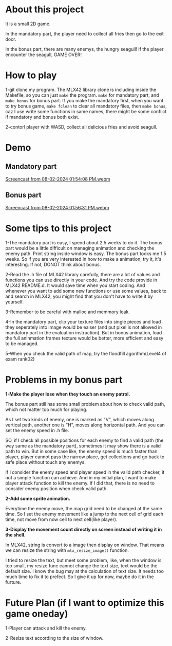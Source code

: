 # About this project

It is a small 2D game.

In the mandatory part, the player need to collect all fries then go to the exit door. 

In the bonus part, there are many enemys, the hungry seagull! If the player encounter the seagull, GAME OVER!

# How to play

1-git clone my program. The MLX42 library clone is including inside the Makefile, so you can just ```make``` the program. ```make``` for mandatory part, and ```make bonus``` for bonus part. If you make the mandatory first, when you want to try bonus game, ```make fclean``` to clear all mandatory files, then ```make bonus```, caz I use write some functions in same names, there might be some conflict if mandatory and bonus both exist.

2-contorl player with WASD, collect all delicious fries and avoid seagull.

# Demo

## Mandatory part

[Screencast from 08-02-2024 01:54:08 PM.webm](https://github.com/user-attachments/assets/a69d0676-42e3-492c-8f77-da85a769034a)

## Bonus part

[Screencast from 08-02-2024 01:56:31 PM.webm](https://github.com/user-attachments/assets/4ca97a81-d025-4449-907f-71f57edf56e7)

# Some tips to this project

1-The mandatory part is easy, I spend about 2.5 weeks to do it. The bonus part would be a little difficult on managing animation and checking the enemy path. Print string inside window is easy. The bonus part tooks me 1.5 weeks. So if you are very interested in how to make a animation, try it, it's interesting. If not, DONOT think about bonus.

2-Read the .h file of MLX42 library carefully, there are a lot of values and functions you can use directly in your code. And try the code provide in MLX42 README.d. It would save time when you start coding. And whenever you want to add some new functions or use some values, back to and search in MLX42, you might find that you don't have to write it by yourself.

3-Remember to be careful with malloc and memmory leak.

4-In the mandatory part, clip your texture files into single pieces and load they seperately into image would be eaiser (and put pixel is not allowed in mandatory part in the evaluation instruction). But in bonus animation, load the full aninmation frames texture would be better, more efficient and easy to be managed.

5-When you check the valid path of map, try the floodfill agorithm(Level4 of exam rank02)

# Problems in my bonus part

**1-Make the player lose when they touch an enemy patrol.**

The bonus part still has some small problem about how to check valid path, which not matter too much for playing.

As I set two kinds of enemy, one is marked as "V", which moves along vertical path, another one is "H", moves along horizontal path. And you can set the enemy speed in .h file.

SO, if I check all possible positions for each enemy to find a valid path (the way same as the mandatory part), sometimes it may show there is a valid path to win. But in some case like, the enemy speed is much faster than player, player cannot pass the narrow place, get collections and go back to safe place without touch any enemys.


If I consider the enemy speed and player speed in the valid path checker, it not a simple function can achieve. And in my initial plan, I want to make player attack function to kill the enemy. If I did that, there is no need to consider enemy position when check valid path.

**2-Add some sprite animation.**

Everytime the enemy move, the map grid need to be changed at the same time. So I set the enemy movement like a jump to the next cell of grid each time, not move from now cell to next cell(like player). 

**3-Display the movement count directly on screen instead of writing it in the shell.**

In MLX42, string is convert to a image then display on window. That means we can resize the string with ```mlx_resize_image()``` function.

I tried to resize the text, but meet some problem, like, when the window is too small, my resize func cannot change the text size, text would be the default size. I know the bug may at the calculation of text size. It needs too much time to fix it to prefect. So I give it up for now, maybe do it in the furture.

# Future Plan (if I want to optimize this game oneday)

1-Player can attack and kill the enemy.

2-Resize text according to the size of window.
